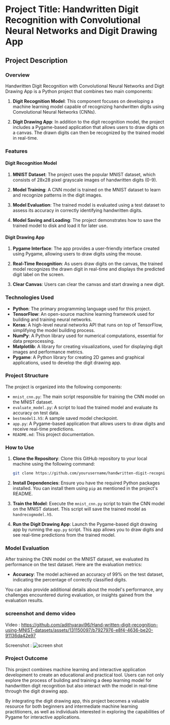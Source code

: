 # Project Title: Handwritten Digit Recognition with Convolutional Neural Networks and Digit Drawing App

## Project Description

### Overview

Handwritten Digit Recognition with Convolutional Neural Networks and Digit Drawing App is a Python project that combines two main components:

1. **Digit Recognition Model**: This component focuses on developing a machine learning model capable of recognizing handwritten digits using Convolutional Neural Networks (CNNs).

2. **Digit Drawing App**: In addition to the digit recognition model, the project includes a Pygame-based application that allows users to draw digits on a canvas. The drawn digits can then be recognized by the trained model in real-time.

### Features

#### Digit Recognition Model

1. **MNIST Dataset**: The project uses the popular MNIST dataset, which consists of 28x28 pixel grayscale images of handwritten digits (0-9).

2. **Model Training**: A CNN model is trained on the MNIST dataset to learn and recognize patterns in the digit images.

3. **Model Evaluation**: The trained model is evaluated using a test dataset to assess its accuracy in correctly identifying handwritten digits.

4. **Model Saving and Loading**: The project demonstrates how to save the trained model to disk and load it for later use.

#### Digit Drawing App

1. **Pygame Interface**: The app provides a user-friendly interface created using Pygame, allowing users to draw digits using the mouse.

2. **Real-Time Recognition**: As users draw digits on the canvas, the trained model recognizes the drawn digit in real-time and displays the predicted digit label on the screen.

3. **Clear Canvas**: Users can clear the canvas and start drawing a new digit.

### Technologies Used

- **Python**: The primary programming language used for this project.
- **TensorFlow**: An open-source machine learning framework used for building and training neural networks.
- **Keras**: A high-level neural networks API that runs on top of TensorFlow, simplifying the model building process.
- **NumPy**: A Python library used for numerical computations, essential for data preprocessing.
- **Matplotlib**: A library for creating visualizations, used for displaying digit images and performance metrics.
- **Pygame**: A Python library for creating 2D games and graphical applications, used to develop the digit drawing app.

### Project Structure

The project is organized into the following components:

- `mnist_cnn.py`: The main script responsible for training the CNN model on the MNIST dataset.
- `evaluate_model.py`: A script to load the trained model and evaluate its accuracy on test data.
- `bestmodel1.h5`: A sample saved model checkpoint.
- `app.py`: A Pygame-based application that allows users to draw digits and receive real-time predictions.
- `README.md`: This project documentation.

### How to Use

1. **Clone the Repository**: Clone this GitHub repository to your local machine using the following command:

    ```bash
    git clone https://github.com/yourusername/handwritten-digit-recognition.git
    ```

2. **Install Dependencies**: Ensure you have the required Python packages installed. You can install them using `pip` as mentioned in the project's README.

3. **Train the Model**: Execute the `mnist_cnn.py` script to train the CNN model on the MNIST dataset. This script will save the trained model as `handrecogmodel.h5`.

4. **Run the Digit Drawing App**: Launch the Pygame-based digit drawing app by running the `app.py` script. This app allows you to draw digits and see real-time predictions from the trained model.

### Model Evaluation

After training the CNN model on the MNIST dataset, we evaluated its performance on the test dataset. Here are the evaluation metrics:

- **Accuracy**: The model achieved an accuracy of 99% on the test dataset, indicating the percentage of correctly classified digits.

You can also provide additional details about the model's performance, any challenges encountered during evaluation, or insights gained from the evaluation results.

### screenshot and demo video
Video : https://github.com/adithyaravi96/Hand-written-digit-recognition-using-MNIST-datasets/assets/131150097/b7927976-e8f4-4636-be20-91136da42e97


Screenshot : ![screen shot](https://github.com/adithyaravi96/Hand-written-digit-recognition-using-MNIST-datasets/assets/131150097/059c03eb-3c3a-4140-b617-11326136af24)


### Project Outcome

This project combines machine learning and interactive application development to create an educational and practical tool. Users can not only explore the process of building and training a deep learning model for handwritten digit recognition but also interact with the model in real-time through the digit drawing app.

By integrating the digit drawing app, this project becomes a valuable resource for both beginners and intermediate machine learning practitioners, as well as individuals interested in exploring the capabilities of Pygame for interactive applications.
